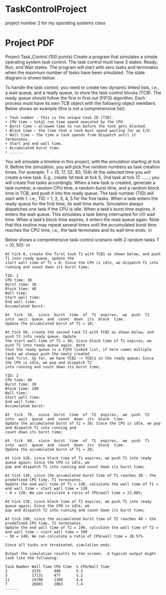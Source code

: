 # TaskControlProject
project number 2 for my operating systems class

# Project PDF
Project Task_Control (100 points) 
Create a program that simulates a simple operating system task control. The task control must 
have 3 states: Ready, Run, and Wait states. The program will start with zero tasks and terminates 
when the maximum number of tasks have been simulated. The state diagram is shown below. 
 
 To handle the task control, you need to create two dynamic linked lists, i.e., a wait queue, and a 
ready queue, to store the task control blocks (TCB). The ready queue should follow the first in 
first out (FIFO) algorithm. Each process must have its own TCB object with the following object 
members. Below shows an example (this is not a comprehensive list): 
```
• Task number - this is the unique task ID (TID). 
• CPU time – total run time spend executed by the CPU. 
• Burst time – allowed time to run before the task gets blocked. 
• Block time – the time that a task must spend waiting for an I/O. 
• Wall time – the time a task spends from dispatch until it terminates. 
• Start and end wall time. 
• Accumulated burst time. 
• ...... 
 ```
You  will  simulate  a  timeline  in  this  project,  with  the  simulation  starting  at  tick  0.  Before  the 
simulation, you will pick five random numbers as task creation times. For example: 
T = {5, 17, 32, 80, 134} 
At the selected time you will create a new task. E.g., create 1st task at tick 5, 2nd task at tick 17, ......; you 
will create five tasks accordingly. When a new task is created, generate a task number, a random CPU 
time, a random burst time, and a random block time in TCB, and push it into the ready queue. The task 
number (TID) will start with 1. i.e., TID = 1, 2, 3, 4, 5 for the five tasks. When a task enters the ready queue 
for  the  first  time,  its wall  time  starts.  Simulation  always  dispatches  one  task  if the  CPU  is  idle.  When  a 
task’s burst time expires, it enters the wait queue. This simulates a task being interrupted for I/O wait 
time. When a task’s block time expires, it enters the read queue again. Note that this routine may repeat 
several times until the accumulated burst time reaches the CPU time, i.e., the task terminates and its wall 
time ends. \n
 
Below shows a comprehensive task control scenario with 2 random tasks T = {0, 50}: \n
``` 
At tick 0, create the first task T1 with TCB1 as shown below, and push T1 into ready queue, update the 
start wall time of T1 = 0; Since the CPU is idle, we dispatch T1 into running and count down its burst time; 

TID: 1 
CPU time: 30 
Burst time: 10 
Block time: 40 
Wall time: 
Start wall time: 
End wall time: 
Accumulated burst: 
 
At  tick  10,  since  burst  time  of  T1  expires,  we  push  T1  into  wait  queue  and  count  down  its  block  time. 
Update the accumulated burst of T1 = 10; 
 
At tick 50, create the second task T2 with TCB2 as shown below, and push T2 into ready queue. Update 
the start wall time of T2 = 50; Since block time of T1 expires, we push T1 into ready queue again. Note 
that the ready queue is a FIFO linked list, if here comes multiple tasks we always push the newly created 
task first. So far, we have TCB2 -> TCBj1 in the ready queue; Since the CPU is idle, we pop and dispatch T2 
into running and count down its burst time; 

TID: 2 
CPU time: 40 
Burst time: 20 
Block time: 100 
Wall time: 
Start wall time: 
End wall time: 
Accumulated burst: 

At  tick  70,  since  burst  time  of  T2  expires,  we  push  T2  into  wait  queue  and  count  down  its  block  time. 
Update the accumulated burst of T2 = 20; Since the CPU is idle, we pop and dispatch T1 into running and 
count down its burst time; 
 
At  tick  80,  since  burst  time  of  T1  expires,  we  push  T1  into  wait  queue  and  count  down  its  block  time. 
Update the accumulated burst of T1 = 20; 
 
At tick 120, since block time of T1 expires, we push T1 into ready queue again; Since the CPU is idle, we 
pop and dispatch T1 into running and count down its burst time; 
 
At tick 130, since the accumulated burst time of T1 reaches 30 – the predefined CPU time, T1 terminates. 
Update the end wall time of T1 = 130, calculate the wall time of T1 = end wall time – start wall time = 130 
– 0 = 130; We can calculate a ratio of CPU/wall time = 23.08%; 
 
At tick 170, since block time of T2 expires, we push T2 into ready queue again; Since the CPU is idle, we 
pop and dispatch T2 into running and count down its burst time; 
 
At tick 190, since the accumulated burst time of T2 reaches 40 – the predefined CPU time, T2 terminates. 
Update the end wall time of T2 = 190, calculate the wall time of T2 = end wall time – start wall time = 190 
– 50 = 140; We can calculate a ratio of CPU/wall time = 28.57%. 
 
Since all tasks are terminated, simulation ends. 
 
Output the simulation results to the screen.  A typical output might look like the following: 

Task Number Wall Time CPU time  % CPU/Wall Time
1           2235      400       5.3 
3           17131     477       3.2 
11          24788     1386      4.6 
7           26601     2063      7.4 
...... 
```
